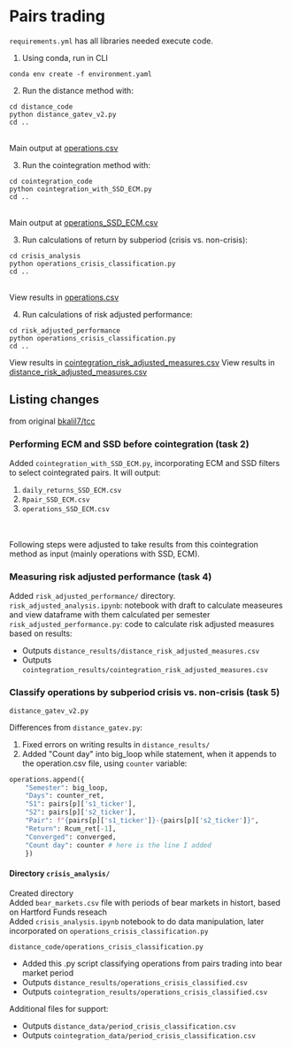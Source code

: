 # Pairs trading

`requirements.yml` has all libraries needed execute code.

1. Using conda, run in CLI
```console
conda env create -f environment.yaml
```
2. Run the distance method with:
```console
cd distance_code
python distance_gatev_v2.py
cd ..
```
<br> Main output at [operations.csv](https://github.com/pietro-bottega/pairs_trading_crisis/blob/master/distance_results/operations.csv)

3. Run the cointegration method with:
```console
cd cointegration_code
python cointegration_with_SSD_ECM.py
cd ..
```
<br> Main output at [operations_SSD_ECM.csv](https://github.com/pietro-bottega/pairs_trading_crisis/blob/master/cointegration_results/operations_SSD_ECM.csv)

3. Run calculations of return by subperiod (crisis vs. non-crisis):
```console
cd crisis_analysis
python operations_crisis_classification.py
cd ..
```
<br> View results in [operations.csv](https://github.com/pietro-bottega/pairs_trading_crisis/tree/master/crisis_analysis/crisis_subperiods_comparison.png)

4. Run calculations of risk adjusted performance:
```console
cd risk_adjusted_performance
python operations_crisis_classification.py
cd ..
```
View results in [cointegration_risk_adjusted_measures.csv](https://github.com/pietro-bottega/pairs_trading_crisis/blob/master/cointegration_results/cointegration_risk_adjusted_measures.csv)
View results in [distance_risk_adjusted_measures.csv](https://github.com/pietro-bottega/pairs_trading_crisis/blob/master/distance_results/distance_risk_adjusted_measures.csv)


## Listing changes
from original [bkalil7/tcc](https://github.com/bkalil7/tcc/tree/main)

### Performing ECM and SSD before cointegration (task 2)

Added `cointegration_with_SSD_ECM.py`, incorporating ECM and SSD filters to select cointegrated pairs. It will output:
1. `daily_returns_SSD_ECM.csv`
2. `Rpair_SSD_ECM.csv`
3. `operations_SSD_ECM.csv`
<br>
<br>Following steps were adjusted to take results from this cointegration method as input (mainly operations with SSD, ECM).

### Measuring risk adjusted performance (task 4)

Added `risk_adjusted_performance/` directory.
<br>`risk_adjusted_analysis.ipynb`: notebook with draft to calculate measeures and view dataframe with them calculated per semester
<br>`risk_adjusted_performance.py`: code to calculate risk adjusted measures based on results:
- Outputs `distance_results/distance_risk_adjusted_measures.csv`
- Outputs `cointegration_results/cointegration_risk_adjusted_measures.csv`


### Classify operations by subperiod crisis vs. non-crisis (task 5)

`distance_gatev_v2.py`

Differences from `distance_gatev.py`:
1. Fixed errors on writing results in `distance_results/`
2. Added "Count day" into big_loop while statement, when it appends to the operation.csv file, using `counter` variable:

```python
operations.append({
    "Semester": big_loop,
    "Days": counter_ret,
    "S1": pairs[p]['s1_ticker'],
    "S2": pairs[p]['s2_ticker'],
    "Pair": f"{pairs[p]['s1_ticker']}-{pairs[p]['s2_ticker']}",
    "Return": Rcum_ret[-1],
    "Converged": converged,
    "Count day": counter # here is the line I added
    })
```

#### Directory `crisis_analysis/`

Created directory
<br> Added `bear_markets.csv` file with periods of bear markets in histort, based on Hartford Funds reseach
<br> Added `crisis_analysis.ipynb` notebook to do data manipulation, later incorporated on `operations_crisis_classification.py`
    
`distance_code/operations_crisis_classification.py`
- Added this .py script classifying operations from pairs trading into bear market period
- Outputs `distance_results/operations_crisis_classified.csv`
- Outputs `cointegration_results/operations_crisis_classified.csv`
        
Additional files for support:        
- Outputs `distance_data/period_crisis_classification.csv`
- Outputs `cointegration_data/period_crisis_classification.csv`